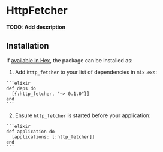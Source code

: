 # HttpFetcher

**TODO: Add description**

## Installation

If [available in Hex](https://hex.pm/docs/publish), the package can be installed as:

  1. Add `http_fetcher` to your list of dependencies in `mix.exs`:

    ```elixir
    def deps do
      [{:http_fetcher, "~> 0.1.0"}]
    end
    ```

  2. Ensure `http_fetcher` is started before your application:

    ```elixir
    def application do
      [applications: [:http_fetcher]]
    end
    ```

